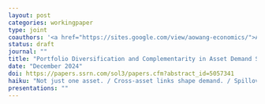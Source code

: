 ```yaml
---
layout: post
categories: workingpaper
type: joint
coauthors: '<a href="https://sites.google.com/view/aowang-economics/">Ao Wang</a>'
status: draft
journal: ""
title: "Portfolio Diversification and Complementarity in Asset Demand Systems"
date: "December 2024"
doi: https://papers.ssrn.com/sol3/papers.cfm?abstract_id=5057341
haiku: "Not just one asset. / Cross-asset links shape demand. / Spillovers emerge."
presentations: ""
---
```

